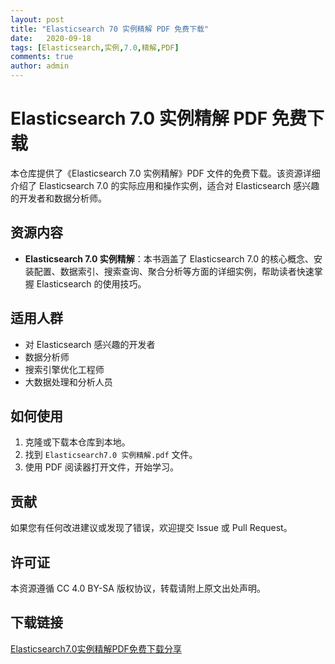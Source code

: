 ```yaml
---
layout: post
title: "Elasticsearch 70 实例精解 PDF 免费下载"
date:   2020-09-18
tags: [Elasticsearch,实例,7.0,精解,PDF]
comments: true
author: admin
---
```

# Elasticsearch 7.0 实例精解 PDF 免费下载

本仓库提供了《Elasticsearch 7.0 实例精解》PDF 文件的免费下载。该资源详细介绍了 Elasticsearch 7.0 的实际应用和操作实例，适合对 Elasticsearch 感兴趣的开发者和数据分析师。

## 资源内容

- **Elasticsearch 7.0 实例精解**：本书涵盖了 Elasticsearch 7.0 的核心概念、安装配置、数据索引、搜索查询、聚合分析等方面的详细实例，帮助读者快速掌握 Elasticsearch 的使用技巧。

## 适用人群

- 对 Elasticsearch 感兴趣的开发者
- 数据分析师
- 搜索引擎优化工程师
- 大数据处理和分析人员

## 如何使用

1. 克隆或下载本仓库到本地。
2. 找到 `Elasticsearch7.0 实例精解.pdf` 文件。
3. 使用 PDF 阅读器打开文件，开始学习。

## 贡献

如果您有任何改进建议或发现了错误，欢迎提交 Issue 或 Pull Request。

## 许可证

本资源遵循 CC 4.0 BY-SA 版权协议，转载请附上原文出处声明。

## 下载链接

[Elasticsearch7.0实例精解PDF免费下载分享](https://pan.quark.cn/s/ec9e8641b63a)